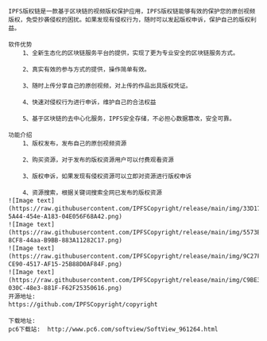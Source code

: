     IPFS版权链是一款基于区块链的视频版权保护应用，IPFS版权链能够有效的保护您的原创视频版权，免受抄袭侵权的困扰。如果发现有侵权行为，随时可以发起版权申诉，保护自己的版权利益。

    ​软件优势
        1、全新生态化的区块链服务平台的提供，实现了更为专业安全的区块链服务方式。

        2、真实有效的参与方式的提供，操作简单有效。

        3、随时上传分享自己的原创视频，对上传的作品出具版权凭证。

        4、快速对侵权行为进行申诉，维护自己的合法权益

        5、基于区块链的去中心化服务，IPFS安全存储，不必担心数据篡改，安全可靠。

    ​功能介绍
    ​    ​1、版权发布，发布自己的原创视频资源

    ​    ​2、购买资源，对于发布的版权资源用户可以付费观看资源

    ​    ​3、版权申诉，如果发现有侵权资源可以立即对资源进行版权申诉

    ​    ​4、资源搜索，根据关键词搜索全网已发布的版权资源
    ![Image text](https://raw.githubusercontent.com/IPFSCopyright/release/main/img/33D172DA-5A44-454e-A183-04E056F68A42.png)
    ![Image text](https://raw.githubusercontent.com/IPFSCopyright/release/main/img/5573BDAD-8CF8-44aa-B9BB-883A11282C17.png)
    ![Image text](https://raw.githubusercontent.com/IPFSCopyright/release/main/img/9C27F380-CE90-4517-AF15-25B88D0AF84F.png)
    ![Image text](https://raw.githubusercontent.com/IPFSCopyright/release/main/img/C9BE3420-030C-48e3-881F-F62F25350616.png)
    开源地址:  
    https://github.com/IPFSCopyright/copyright

    下载地址:
    pc6下载站:  http://www.pc6.com/softview/SoftView_961264.html
